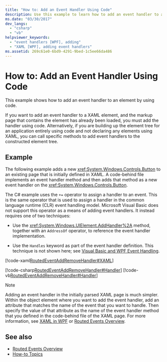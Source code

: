 ```yaml
---
title: "How to: Add an Event Handler Using Code"
description: Use this example to learn how to add an event handler to an element in Windows Presentation Foundation by using code, instead of declaring it by using XAML.
ms.date: "03/30/2017"
dev_langs: 
  - "csharp"
  - "vb"
helpviewer_keywords: 
  - "event handlers [WPF], adding"
  - "XAML [WPF], adding event handlers"
ms.assetid: 269c61e0-6bd9-4291-9bed-1c5ee66da486
---
```

# How to: Add an Event Handler Using Code

This example shows how to add an event handler to an element by using code.  
  
 If you want to add an event handler to a XAML element, and the markup page that contains the element has already been loaded, you must add the handler using code. Alternatively, if you are building up the element tree for an application entirely using code and not declaring any elements using XAML, you can call specific methods to add event handlers to the constructed element tree.  
  
## Example  

 The following example adds a new <xref:System.Windows.Controls.Button> to an existing page that is initially defined in XAML. A code-behind file implements an event handler method and then adds that method as a new event handler on the <xref:System.Windows.Controls.Button>.  
  
 The C# example uses the `+=` operator to assign a handler to an event. This is the same operator that is used to assign a handler in the common language runtime (CLR) event handling model. Microsoft Visual Basic does not support this operator as a means of adding event handlers. It instead requires one of two techniques:  
  
- Use the <xref:System.Windows.UIElement.AddHandler%2A> method, together with an `AddressOf` operator, to reference the event handler implementation.  
  
- Use the `Handles` keyword as part of the event handler definition. This technique is not shown here; see [Visual Basic and WPF Event Handling](visual-basic-and-wpf-event-handling.md).  
  
 [!code-xaml[RoutedEventAddRemoveHandler#XAML](~/samples/snippets/csharp/VS_Snippets_Wpf/RoutedEventAddRemoveHandler/CSharp/default.xaml#xaml)]  
  
 [!code-csharp[RoutedEventAddRemoveHandler#Handler](~/samples/snippets/csharp/VS_Snippets_Wpf/RoutedEventAddRemoveHandler/CSharp/default.xaml.cs#handler)]
 [!code-vb[RoutedEventAddRemoveHandler#Handler](~/samples/snippets/visualbasic/VS_Snippets_Wpf/RoutedEventAddRemoveHandler/VisualBasic/default.xaml.vb#handler)]  
  
> [!NOTE]
> Adding an event handler in the initially parsed XAML page is much simpler. Within the object element where you want to add the event handler, add an attribute that matches the name of the event that you want to handle. Then specify the value of that attribute as the name of the event handler method that you defined in the code-behind file of the XAML page. For more information, see [XAML in WPF](xaml-in-wpf.md) or [Routed Events Overview](routed-events-overview.md).  
  
## See also

- [Routed Events Overview](routed-events-overview.md)
- [How-to Topics](events-how-to-topics.md)
